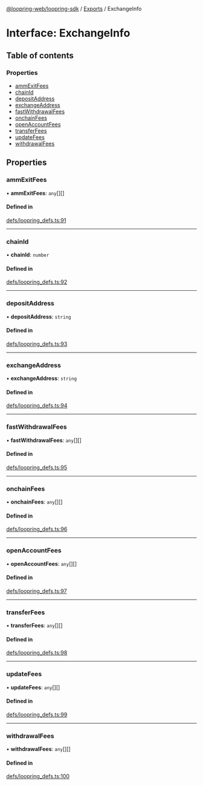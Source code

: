 [@loopring-web/loopring-sdk](../README.md) / [Exports](../modules.md) / ExchangeInfo

# Interface: ExchangeInfo

## Table of contents

### Properties

- [ammExitFees](ExchangeInfo.md#ammexitfees)
- [chainId](ExchangeInfo.md#chainid)
- [depositAddress](ExchangeInfo.md#depositaddress)
- [exchangeAddress](ExchangeInfo.md#exchangeaddress)
- [fastWithdrawalFees](ExchangeInfo.md#fastwithdrawalfees)
- [onchainFees](ExchangeInfo.md#onchainfees)
- [openAccountFees](ExchangeInfo.md#openaccountfees)
- [transferFees](ExchangeInfo.md#transferfees)
- [updateFees](ExchangeInfo.md#updatefees)
- [withdrawalFees](ExchangeInfo.md#withdrawalfees)

## Properties

### ammExitFees

• **ammExitFees**: `any`[][]

#### Defined in

[defs/loopring_defs.ts:91](https://github.com/Loopring/loopring_sdk/blob/24fdf4c/src/defs/loopring_defs.ts#L91)

___

### chainId

• **chainId**: `number`

#### Defined in

[defs/loopring_defs.ts:92](https://github.com/Loopring/loopring_sdk/blob/24fdf4c/src/defs/loopring_defs.ts#L92)

___

### depositAddress

• **depositAddress**: `string`

#### Defined in

[defs/loopring_defs.ts:93](https://github.com/Loopring/loopring_sdk/blob/24fdf4c/src/defs/loopring_defs.ts#L93)

___

### exchangeAddress

• **exchangeAddress**: `string`

#### Defined in

[defs/loopring_defs.ts:94](https://github.com/Loopring/loopring_sdk/blob/24fdf4c/src/defs/loopring_defs.ts#L94)

___

### fastWithdrawalFees

• **fastWithdrawalFees**: `any`[][]

#### Defined in

[defs/loopring_defs.ts:95](https://github.com/Loopring/loopring_sdk/blob/24fdf4c/src/defs/loopring_defs.ts#L95)

___

### onchainFees

• **onchainFees**: `any`[][]

#### Defined in

[defs/loopring_defs.ts:96](https://github.com/Loopring/loopring_sdk/blob/24fdf4c/src/defs/loopring_defs.ts#L96)

___

### openAccountFees

• **openAccountFees**: `any`[][]

#### Defined in

[defs/loopring_defs.ts:97](https://github.com/Loopring/loopring_sdk/blob/24fdf4c/src/defs/loopring_defs.ts#L97)

___

### transferFees

• **transferFees**: `any`[][]

#### Defined in

[defs/loopring_defs.ts:98](https://github.com/Loopring/loopring_sdk/blob/24fdf4c/src/defs/loopring_defs.ts#L98)

___

### updateFees

• **updateFees**: `any`[][]

#### Defined in

[defs/loopring_defs.ts:99](https://github.com/Loopring/loopring_sdk/blob/24fdf4c/src/defs/loopring_defs.ts#L99)

___

### withdrawalFees

• **withdrawalFees**: `any`[][]

#### Defined in

[defs/loopring_defs.ts:100](https://github.com/Loopring/loopring_sdk/blob/24fdf4c/src/defs/loopring_defs.ts#L100)
